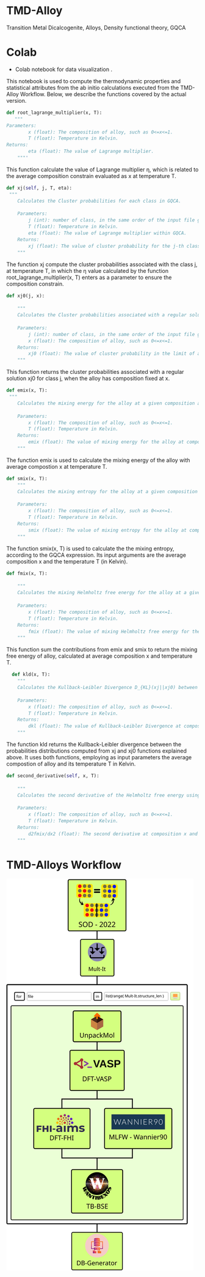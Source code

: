 # TMD-Alloy
Transition Metal Dicalcogenite, Alloys, Density functional theory, GQCA

# Colab

- Colab notebook for data visualization .

This notebook is used to compute the thermodynamic properties and statistical attributes from the ab initio calculations executed from the TMD-Alloy Workflow. Below, we describe the functions covered by the actual version.

```python
def root_lagrange_multiplier(x, T):
   """
Parameters:
        x (float): The composition of alloy, such as 0<=x<=1.
        T (float): Temperature in Kelvin.
Returns:
        eta (float): The value of Lagrange multiplier.
    """'
```

This function calculate the value of Lagrange multiplier η, which is related to the average composition constrain evaluated as x at temperature T.

```python
def xj(self, j, T, eta):
 """
    Calculates the Cluster probabilities for each class in GQCA.

    Parameters:
        j (int): number of class, in the same order of the input file gqca_inputs.yml.
        T (float): Temperature in Kelvin.
        eta (float): The value of Lagrange multiplier within GQCA.
    Returns:
        xj (float): The value of cluster probability for the j-th class of alloy.
    """
```

The function xj compute the cluster probabilities associated with the class j, at temperature T, in which the η value calculated by the function root_lagrange_multiplier(x, T) enters as a parameter to ensure the composition constrain.

```python
def xj0(j, x):

    """
    Calculates the Cluster probabilities associated with a regular solution.

    Parameters:
        j (int): number of class, in the same order of the input file gqca_inputs.yml.
        x (float): The composition of alloy, such as 0<=x<=1.
    Returns:
        xj0 (float): The value of cluster probability in the limit of a regular solution for the j-th class of alloy.
    """
```

This function returns the cluster probabilities associated with a regular solution xj0 for class j, when the alloy has composition fixed at x.

```python
def emix(x, T):
 """
    Calculates the mixing energy for the alloy at a given composition and temperature.

    Parameters:
        x (float): The composition of alloy, such as 0<=x<=1.
        T (float): Temperature in Kelvin.
    Returns:
        emix (float): The value of mixing energy for the alloy at composition x and temperature T.
    """
```

The function emix is used to calculate the mixing energy of the alloy with average compostion x at temperature T.

```python
def smix(x, T):
    """
    Calculates the mixing entropy for the alloy at a given composition and temperature.

    Parameters:
        x (float): The composition of alloy, such as 0<=x<=1.
        T (float): Temperature in Kelvin.
    Returns:
        smix (float): The value of mixing entropy for the alloy at composition x and temperature T.
    """
```


The function smix(x, T) is used to calculate the the mixing entropy, according to the GQCA expression. Its input arguments are the average composition x and the temperature T (in Kelvin).

```python
def fmix(x, T):

    """
    Calculates the mixing Helmholtz free energy for the alloy at a given composition and temperature.

    Parameters:
        x (float): The composition of alloy, such as 0<=x<=1.
        T (float): Temperature in Kelvin.
    Returns:
        fmix (float): The value of mixing Helmholtz free energy for the alloy at composition x and temperature T.
    """
```

This function sum the contributions from emix and smix to return the mixing free energy of alloy, calculated at average composition x and temperature T.

```python
  def kld(x, T):
    """
    Calculates the Kullback-Leibler Divergence D_{KL}(xj||xj0) between the xj and xj0 probability distributions.

    Parameters:
        x (float): The composition of alloy, such as 0<=x<=1.
        T (float): Temperature in Kelvin.
    Returns:
        dkl (float): The value of Kullback-Leibler Divergence at composition x and temperature T.
    """
```

The function kld returns the Kullback-Leibler divergence between the probabilities distributions computed from xj and xj0 functions explained above. It uses both functions, employing as input parameters the average compostion of alloy and its temperature T in Kelvin.

```python
def second_derivative(self, x, T):

    """
    Calculates the second derivative of the Helmholtz free energy using finite differences

    Parameters:
        x (float): The composition of alloy, such as 0<=x<=1.
        T (float): Temperature in Kelvin.
    Returns:
        d2fmix/dx2 (float): The second derivative at composition x and temperature T.
    """
```

# TMD-Alloys Workflow

![Descrição da imagem](workflow.png)



